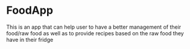 # FoodApp

This is an app that can help user to have a better management of their food/raw food as well as to provide recipes based on the raw food they have in their fridge
